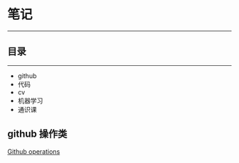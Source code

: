 # 笔记
---
## 目录
---
- github
- 代码
- cv
- 机器学习
- 通识课

## github 操作类
[Github operations](https://github.com/AallRight/Github-operations)


